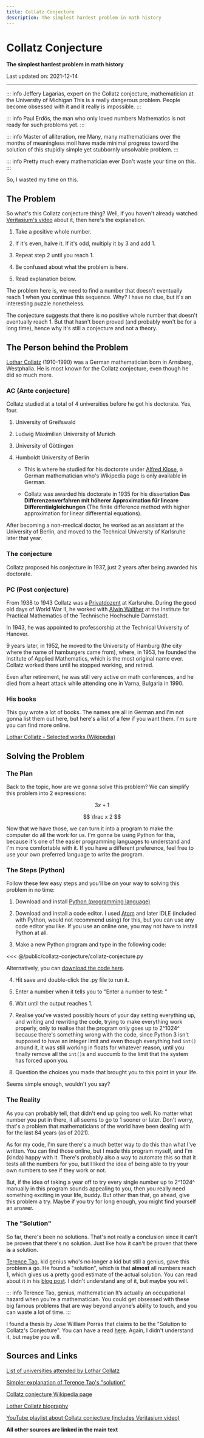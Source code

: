 ```yaml
---
title: Collatz Conjecture
description: The simplest hardest problem in math history
---
```


# Collatz Conjecture

**The simplest hardest problem in math history**

Last updated on: 2021-12-14

---

::: info Jeffery Lagarias, expert on the Collatz conjecture, mathematician at the University of Michigan
This is a really dangerous problem. People become obsessed with it and it really is impossible.
:::

::: info Paul Erdös, the man who only loved numbers
Mathematics is not ready for such problems yet.
:::

::: info Master of alliteration, me
Many, many mathematicians over the months of meaningless moil have made minimal progress toward the solution of this stupidly simple yet stubbornly unsolvable problem.
:::

::: info Pretty much every mathematician ever
Don't waste your time on this.
:::

So, I wasted my time on this.

## The Problem

So what's this Collatz conjecture thing? Well, if you haven't already watched [Veritasium's video](https://www.youtube.com/watch?v=094y1Z2wpJg) about it, then here's the explanation.

1. Take a positive whole number.

2. If it's even, halve it. If it's odd, multiply it by 3 and add 1.

3. Repeat step 2 until you reach 1.

4. Be confused about what the problem is here.

5. Read explanation below.

The problem here is, we need to find a number that doesn't eventually reach 1 when you continue this sequence. Why? I have no clue, but it's an interesting puzzle nonetheless.

The conjecture suggests that there is no positive whole number that doesn't eventually reach 1. But that hasn't been proved (and probably won't be for a long time), hence why it's still a conjecture and not a theory.

## The Person behind the Problem

[Lothar Collatz](https://en.wikipedia.org/wiki/Lothar_Collatz) (1910-1990) was a German mathematician born in Arnsberg, Westphalia. He is most known for the Collatz conjecture, even though he did so much more.

### AC (Ante conjecture)

Collatz studied at a total of 4 universities before he got his doctorate. Yes, four.

1. University of Greifswald

2. Ludwig Maximilian University of Munich

3. University of Göttingen

4. Humboldt University of Berlin

     - This is where he studied for his doctorate under [Alfred Klose](https://de.wikipedia.org/wiki/Alfred_Klose_(Mathematiker)), a German mathematician who's Wikipedia page is only available in German.

     - Collatz was awarded his doctorate in 1935 for his dissertation **Das Differenzenverfahren mit höherer Approximation für lineare Differentialgleichungen** (The finite difference method with higher approximation for linear differential equations).

After becoming a non-medical doctor, he worked as an assistant at the University of Berlin, and moved to the Technical University of Karlsruhe later that year.

### The conjecture

Collatz proposed his conjecture in 1937, just 2 years after being awarded his doctorate.

### PC (Post conjecture)

From 1938 to 1943 Collatz was a [Privatdozent](https://en.wikipedia.org/wiki/Privatdozent) at Karlsruhe. During the good old days of World War II, he worked with [Alwin Walther](https://en.wikipedia.org/wiki/Alwin_Walther) at the Institute for Practical Mathematics of the Technische Hochschule Darmstadt.

In 1943, he was appointed to professorship at the Technical University of Hanover.

9 years later, in 1952, he moved to the University of Hamburg (the city where the name of hamburgers came from), where, in 1953, he founded the Institute of Applied Mathematics, which is the most original name ever. Collatz worked there until he stopped working, and retired.

Even after retirement, he was still very active on math conferences, and he died from a heart attack while attending one in Varna, Bulgaria in 1990.

### His books

This guy wrote a lot of books. The names are all in German and I'm not gonna list them out here, but here's a list of a few if you want them. I'm sure you can find more online.

[Lothar Collatz - Selected works (Wikipedia)](https://en.wikipedia.org/wiki/Lothar_Collatz#Selected_works)

## Solving the Problem

### The Plan

Back to the topic, how are we gonna solve this problem? We can simplify this problem into 2 expressions:

$$
3x+1
$$

$$
\frac x 2
$$

Now that we have those, we can turn it into a program to make the computer do all the work for us. I'm gonna be using Python for this, because it's one of the easier programming languages to understand and I'm more comfortable with it. If you have a different preference, feel free to use your own preferred language to write the program.

### The Steps (Python)

Follow these few easy steps and you'll be on your way to solving this problem in no time:

1. Download and install [Python (programming language)](https://www.python.org/)

2. Download and install a code editor. I used [Atom](https://atom.io/) and later IDLE (included with Python, would not recommend using) for this, but you can use any code editor you like. If you use an online one, you may not have to install Python at all.

3. Make a new Python program and type in the following code:

<<< @/public/collatz-conjecture/collatz-conjecture.py

Alternatively, you can [download the code here](collatz-conjecture/collatz-conjecture.py "Right click and save as to download").

4. Hit save and double-click the .py file to run it.

5. Enter a number when it tells you to "Enter a number to test: "

6. Wait until the output reaches 1.

7. Realise you've wasted possibly hours of your day setting everything up, and writing and rewriting the code, trying to make everything work properly, only to realise that the program only goes up to 2^1024^ because there's something wrong with the code, since Python 3 isn't supposed to have an integer limit and even though everything had `int()` around it, it was still working in floats for whatever reason, until you finally remove all the `int()`s and succumb to the limit that the system has forced upon you.

8. Question the choices you made that brought you to this point in your life.

Seems simple enough, wouldn't you say?

### The Reality

As you can probably tell, that didn't end up going too well. No matter what number you put in there, it all seems to go to 1 sooner or later. Don't worry, that's a problem that mathematicians of the world have been dealing with for the last 84 years (as of 2021).

As for my code, I'm sure there's a much better way to do this than what I've written. You can find those online, but I made this program myself, and I'm (kinda) happy with it. There's probably also a way to automate this so that it tests all the numbers for you, but I liked the idea of being able to try your own numbers to see if they work or not.

But, if the idea of taking a year off to try every single number up to 2^1024^ manually in this program sounds appealing to you, then you really need something exciting in your life, buddy. But other than that, go ahead, give this problem a try. Maybe if you try for long enough, you might find yourself an answer.

### The "Solution"

So far, there's been no solutions. That's not really a conclusion since it can't be proven that there's no solution. Just like how it can't be proven that there **is** a solution.

[Terence Tao](https://en.wikipedia.org/wiki/Terence_Tao), kid genius who's no longer a kid but still a genius, gave this problem a go. He found a "solution", which is that **almost** all numbers reach 1, which gives us a pretty good estimate of the actual solution. You can read about it in his [blog post](https://terrytao.wordpress.com/2011/08/25/the-collatz-conjecture-littlewood-offord-theory-and-powers-of-2-and-3/). I didn't understand any of it, but maybe you will.

::: info Terence Tao, genius, mathematician
It’s actually an occupational hazard when you’re a mathematician. You could get obsessed with these big famous problems that are way beyond anyone’s ability to touch, and you can waste a lot of time.
:::

I found a thesis by Jose William Porras that claims to be the "Solution to Collatz's Conjecture". You can have a read [here](https://www.researchgate.net/publication/325389892_Solution_to_Collatz's_Conjecture). Again, I didn't understand it, but maybe you will.

## Sources and Links

[List of universities attended by Lothar Collatz](https://www.wikidata.org/wiki/Property:P69)

[Simpler explanation of Terence Tao's "solution"](https://www.quantamagazine.org/mathematician-proves-huge-result-on-dangerous-problem-20191211/)

[Collatz conjecture Wikipedia page](https://en.wikipedia.org/wiki/Collatz_conjecture)

[Lother Collatz biography](https://mathshistory.st-andrews.ac.uk/Biographies/Collatz/)

[YouTube playlist about Collatz conjecture (includes Veritasium video)](https://www.youtube.com/playlist?list=PLPa2dwCo_Eqker6ktrUs7dC7FkKwa7Q2h)

**All other sources are linked in the main text**
